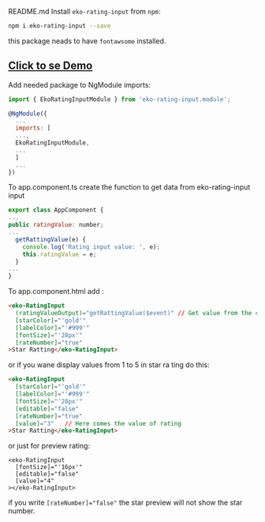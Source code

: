 README.md
Install `eko-rating-input` from `npm`:
```bash
npm i eko-rating-input --save
```
this package neads to have ```fontawsome``` installed.
<h2 style="color: blue"><a href="https://valonhajredini.github.io/angularNPMLibGenerator/">Click to se Demo</a></h2>

Add needed package to NgModule imports:
```js
import { EkoRatingInputModule } from 'eko-rating-input.module';

@NgModule({
  ...
  imports: [
  ...,
  EkoRatingInputModule,
  ...
  ]
  ...
})
```
To app.component.ts create the function to get data from eko-rating-input input
```js
export class AppComponent {
...
public ratingValue: number;
...
  getRattingValue(e) {
    console.log('Rating input value: ', e);
    this.ratingValue = e;
  }
...
}
```
To  app.component.html add :
```html
<eko-RatingInput
  (ratingValueOutput)="getRattingValue($event)" // Get value from the clicked star 
  [starColor]="'gold'"
  [labelColor]="'#999'"
  [fontSize]="'28px'"
  [rateNumber]="true"
>Star Ratting</eko-RatingInput>
```
or if you wane display values from 1 to 5 in star ra ting do this: 
```html
<eko-RatingInput
  [starColor]="'gold'"
  [labelColor]="'#999'"
  [fontSize]="'28px'"
  [editable]="false"
  [rateNumber]="true"
  [value]="3"   // Here comes the value of rating 
>Star Ratting</eko-RatingInput>
```
or just for preview rating:

```
<eko-RatingInput
  [fontSize]="'16px'"
  [editable]="false"
  [value]="4"
></eko-RatingInput>
```
if you write  `[rateNumber]="false"` the star preview will not show the star number. 
